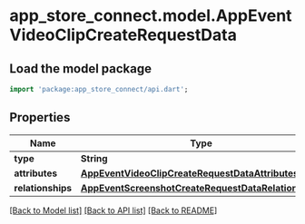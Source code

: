 # app_store_connect.model.AppEventVideoClipCreateRequestData

## Load the model package
```dart
import 'package:app_store_connect/api.dart';
```

## Properties
Name | Type | Description | Notes
------------ | ------------- | ------------- | -------------
**type** | **String** |  | 
**attributes** | [**AppEventVideoClipCreateRequestDataAttributes**](AppEventVideoClipCreateRequestDataAttributes.md) |  | 
**relationships** | [**AppEventScreenshotCreateRequestDataRelationships**](AppEventScreenshotCreateRequestDataRelationships.md) |  | 

[[Back to Model list]](../README.md#documentation-for-models) [[Back to API list]](../README.md#documentation-for-api-endpoints) [[Back to README]](../README.md)


